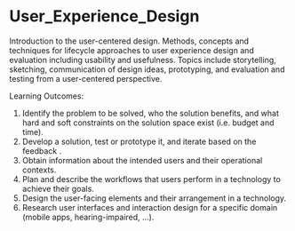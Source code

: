 # User_Experience_Design
Introduction to the user-centered design. Methods, concepts and techniques for lifecycle approaches to user experience design and evaluation including usability and usefulness. Topics include storytelling, sketching, communication of design ideas, prototyping, and evaluation and testing from a user-centered perspective.

Learning Outcomes:

1.   Identify the problem to be solved, who the solution benefits, and what hard and soft constraints on the solution space exist  (i.e. budget and time).
2.   Develop a solution, test or prototype it, and iterate based on the feedback .
3.   Obtain information about the intended users and their operational contexts.
4.   Plan and describe the workflows that users perform in a technology to achieve their goals.  
5.   Design the user-facing elements and their arrangement in a technology.
6.   Research user interfaces and interaction design for a specific domain (mobile apps, hearing-impaired, ...). 
